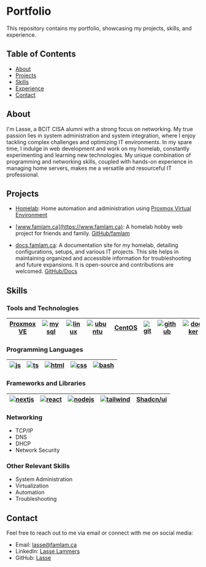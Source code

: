 # Portfolio

This repository contains my portfolio, showcasing my projects, skills, and experience.

## Table of Contents

- [About](#about)
- [Projects](#projects)
- [Skills](#skills)
- [Experience](#experience)
- [Contact](#contact)

## About

I'm Lasse, a BCIT CISA alumni with a strong focus on networking. My true passion lies in system administration and system integration, where I enjoy tackling complex challenges and optimizing IT environments. In my spare time, I indulge in web development and work on my homelab, constantly experimenting and learning new technologies. My unique combination of programming and networking skills, coupled with hands-on experience in managing home servers, makes me a versatile and resourceful IT professional.

## Projects

- [Homelab](https://www.famlam.ca/dashboard): Home automation and administration using [Proxmox Virtual Environment](https://www.proxmox.com/proxmox-virtual-environment/overview)

- [www.famlam.ca](https://www.famlam.ca): A homelab hobby web project for friends and family. [GitHub/famlam](https://github.com/SlickYeet/famlam)

- [docs.famlam.ca](https://docs.famlam.ca): A documentation site for my homelab, detailing configurations, setups, and various IT projects. This site helps in maintaining organized and accessible information for troubleshooting and future expansions. It is open-source and contributions are welcomed. [GitHub/Docs](https://github.com/famlam-ca/hhn-documentation)

## Skills

### Tools and Technologies

| [Proxmox VE](https://www.proxmox.com/en/proxmox-virtual-environment/overview) | [![mysql](https://skillicons.dev/icons?i=mysql)](https://www.mysql.com) | [![linux](https://skillicons.dev/icons?i=linux)](https://wikipedia.org/wiki/Linux) | [![ubuntu](https://skillicons.dev/icons?i=ubuntu)](https://ubuntu.com) | [CentOS](https://www.centos.org) | [![git](https://skillicons.dev/icons?i=git)](https://www.git-scm.com) | [![github](https://skillicons.dev/icons?i=github)](https://github.com) | [![docker](https://skillicons.dev/icons?i=docker)](https://www.docker.com) |
| ----------------------------------------------------------------------------- | ----------------------------------------------------------------------- | ---------------------------------------------------------------------------------- | ---------------------------------------------------------------------- | -------------------------------- | --------------------------------------------------------------------- | ---------------------------------------------------------------------- | -------------------------------------------------------------------------- |

### Programming Languages

| [![js](https://skillicons.dev/icons?i=js)](https://www.javascript.com/) | [![ts](https://skillicons.dev/icons?i=ts)](https://www.typescriptlang.org/) | [![html](https://skillicons.dev/icons?i=html)](https://wikipedia.org/wiki/HTML) | [![css](https://skillicons.dev/icons?i=css)](https://wikipedia.org/wiki/CSS) | [![bash](https://skillicons.dev/icons?i=bash)](<https://wikipedia.org/wiki/Bash_(Unix_shell)>) |
| ----------------------------------------------------------------------- | --------------------------------------------------------------------------- | ------------------------------------------------------------------------------- | ---------------------------------------------------------------------------- | ---------------------------------------------------------------------------------------------- |

### Frameworks and Libraries

| [![nextjs](https://skillicons.dev/icons?i=nextjs)](https://nextjs.org) | [![react](https://skillicons.dev/icons?i=react)](https://react.dev) | [![nodejs](https://skillicons.dev/icons?i=nodejs)](https://nodejs.org) | [![tailwind](https://skillicons.dev/icons?i=tailwind)](https://tailwindcss.com) | [Shadcn/ui](https://ui.shadcn.com) |
| ---------------------------------------------------------------------- | ------------------------------------------------------------------- | ---------------------------------------------------------------------- | ------------------------------------------------------------------------------- | ---------------------------------- |

### Networking

- TCP/IP
- DNS
- DHCP
- Network Security

### Other Relevant Skills

- System Administration
- Virtualization
- Automation
- Troubleshooting

## Contact

Feel free to reach out to me via email or connect with me on social media:

- Email: [lasse@famlam.ca](mailto:lasse@famlam.ca)
- LinkedIn: [Lasse Lammers](https://www.linkedin.com/in/lasse-lammers-90a050234/)
- GitHub: [Lasse](https://github.com/SlickYeet)
